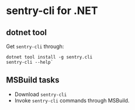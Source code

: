 sentry-cli for .NET
===================

## dotnet tool

Get `sentry-cli` through:

```
dotnet tool install -g sentry.cli
sentry-cli --help`
```

## MSBuild tasks

* Download `sentry-cli`
* Invoke `sentry-cli` commands through MSBuild.